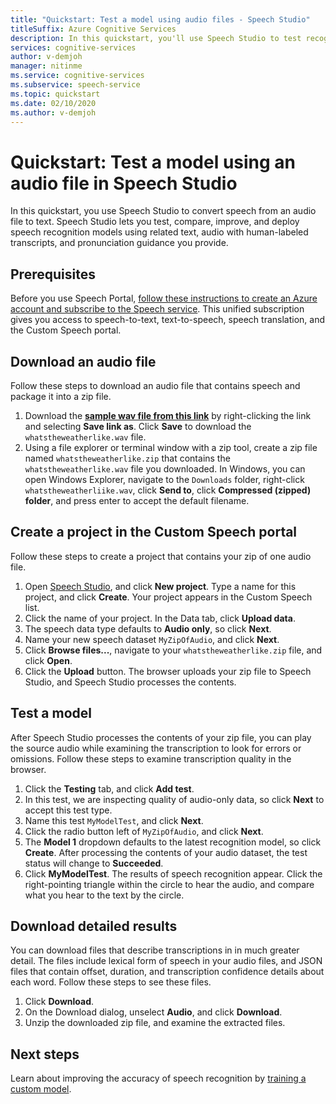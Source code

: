 ```yaml
---
title: "Quickstart: Test a model using audio files - Speech Studio"
titleSuffix: Azure Cognitive Services
description: In this quickstart, you'll use Speech Studio to test recognition of speech in an audio file.
services: cognitive-services
author: v-demjoh
manager: nitinme
ms.service: cognitive-services
ms.subservice: speech-service
ms.topic: quickstart
ms.date: 02/10/2020
ms.author: v-demjoh
---
```


# Quickstart: Test a model using an audio file in Speech Studio

In this quickstart, you use Speech Studio to convert speech from an audio file to text. Speech Studio lets you test, compare, improve, and deploy speech recognition models using related text, audio with human-labeled transcripts, and pronunciation guidance you provide.

## Prerequisites

Before you use Speech Portal, [follow these instructions to create an Azure account and subscribe to the Speech service](../how-to-custom-speech.md#set-up-your-azure-account). This unified subscription gives you access to speech-to-text, text-to-speech, speech translation, and the Custom Speech portal.

## Download an audio file

Follow these steps to download an audio file that contains speech and package it into a zip file.

1. Download the **[sample wav file from this link](https://raw.githubusercontent.com/Azure-Samples/cognitive-services-speech-sdk/f9807b1079f3a85f07cbb6d762c6b5449d536027/samples/cpp/windows/console/samples/whatstheweatherlike.wav)** by right-clicking the link and selecting **Save link as**. Click **Save** to download the `whatstheweatherlike.wav` file.
2. Using a file explorer or terminal window with a zip tool, create a zip file named `whatstheweatherlike.zip` that contains the `whatstheweatherlike.wav` file you downloaded. In Windows, you can open Windows Explorer, navigate to the `Downloads` folder, right-click `whatstheweatherliike.wav`, click **Send to**, click **Compressed (zipped) folder**, and press enter to accept the default filename.

## Create a project in the Custom Speech portal

Follow these steps to create a project that contains your zip of one audio file.

1. Open [Speech Studio](https://speech.microsoft.com/), and click **New project**. Type a name for this project, and click **Create**. Your project appears in the Custom Speech list.
2. Click the name of your project. In the Data tab, click **Upload data**.
3. The speech data type defaults to **Audio only**, so click **Next**.
4. Name your new speech dataset `MyZipOfAudio`, and click **Next**.
5. Click **Browse files...**, navigate to your `whatstheweatherlike.zip` file, and click **Open**.
6. Click the **Upload** button. The browser uploads your zip file to Speech Studio, and Speech Studio processes the contents.

## Test a model

After Speech Studio processes the contents of your zip file, you can play the source audio while examining the transcription to look for errors or omissions. Follow these steps to examine transcription quality in the browser.

1. Click the **Testing** tab, and click **Add test**.
2. In this test, we are inspecting quality of audio-only data, so click **Next** to accept this test type.
3. Name this test `MyModelTest`, and click **Next**.
4. Click the radio button left of `MyZipOfAudio`, and click **Next**.
5. The **Model 1** dropdown defaults to the latest recognition model, so click **Create**. After processing the contents of your audio dataset, the test status will change to **Succeeded**.
6. Click **MyModelTest**. The results of speech recognition appear. Click the right-pointing triangle within the circle to hear the audio, and compare what you hear to the text by the circle.

## Download detailed results

You can download files that describe transcriptions in in much greater detail. The files include lexical form of speech in your audio files, and JSON files that contain offset, duration, and transcription confidence details about each word. Follow these steps to see these files.

1. Click **Download**.
2. On the Download dialog, unselect **Audio**, and click **Download**.
3. Unzip the downloaded zip file, and examine the extracted files.

## Next steps

Learn about improving the accuracy of speech recognition by [training a custom model](../how-to-custom-speech-test-and-train.md).